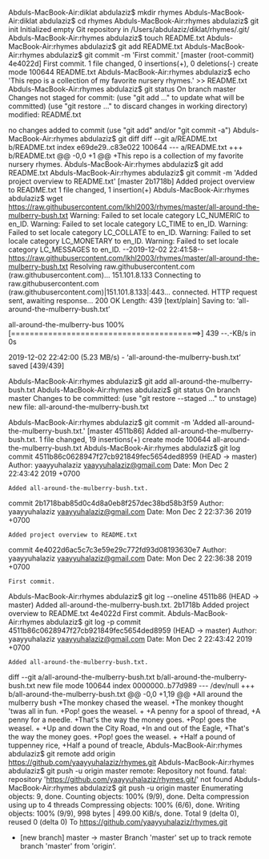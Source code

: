 Abduls-MacBook-Air:diklat abdulaziz$ mkdir rhymes
Abduls-MacBook-Air:diklat abdulaziz$ cd rhymes
Abduls-MacBook-Air:rhymes abdulaziz$ git init 
Initialized empty Git repository in /Users/abdulaziz/diklat/rhymes/.git/
Abduls-MacBook-Air:rhymes abdulaziz$ touch README.txt 
Abduls-MacBook-Air:rhymes abdulaziz$ git add README.txt 
Abduls-MacBook-Air:rhymes abdulaziz$ git commit -m 'First commit.' 
[master (root-commit) 4e4022d] First commit.
 1 file changed, 0 insertions(+), 0 deletions(-)
 create mode 100644 README.txt
Abduls-MacBook-Air:rhymes abdulaziz$ echo 'This repo is a collection of my favorite nursery rhymes.' >> README.txt
Abduls-MacBook-Air:rhymes abdulaziz$ git status
On branch master
Changes not staged for commit:
  (use "git add <file>..." to update what will be committed)
  (use "git restore <file>..." to discard changes in working directory)
	modified:   README.txt

no changes added to commit (use "git add" and/or "git commit -a")
Abduls-MacBook-Air:rhymes abdulaziz$ git diff
diff --git a/README.txt b/README.txt
index e69de29..c83e022 100644
--- a/README.txt
+++ b/README.txt
@@ -0,0 +1 @@
+This repo is a collection of my favorite nursery rhymes.
Abduls-MacBook-Air:rhymes abdulaziz$ git add README.txt
Abduls-MacBook-Air:rhymes abdulaziz$ git commit -m 'Added project overview to README.txt'
[master 2b1718b] Added project overview to README.txt
 1 file changed, 1 insertion(+)
Abduls-MacBook-Air:rhymes abdulaziz$ wget https://raw.githubusercontent.com/lkhl2003/rhymes/master/all-around-the-mulberry-bush.txt
Warning: Failed to set locale category LC_NUMERIC to en_ID.
Warning: Failed to set locale category LC_TIME to en_ID.
Warning: Failed to set locale category LC_COLLATE to en_ID.
Warning: Failed to set locale category LC_MONETARY to en_ID.
Warning: Failed to set locale category LC_MESSAGES to en_ID.
--2019-12-02 22:41:58--  https://raw.githubusercontent.com/lkhl2003/rhymes/master/all-around-the-mulberry-bush.txt
Resolving raw.githubusercontent.com (raw.githubusercontent.com)... 151.101.8.133
Connecting to raw.githubusercontent.com (raw.githubusercontent.com)|151.101.8.133|:443... connected.
HTTP request sent, awaiting response... 200 OK
Length: 439 [text/plain]
Saving to: ‘all-around-the-mulberry-bush.txt’

all-around-the-mulberry-bus 100%[=========================================>]     439  --.-KB/s    in 0s      

2019-12-02 22:42:00 (5.23 MB/s) - ‘all-around-the-mulberry-bush.txt’ saved [439/439]

Abduls-MacBook-Air:rhymes abdulaziz$ git add all-around-the-mulberry-bush.txt
Abduls-MacBook-Air:rhymes abdulaziz$ git status 
On branch master
Changes to be committed:
  (use "git restore --staged <file>..." to unstage)
	new file:   all-around-the-mulberry-bush.txt

Abduls-MacBook-Air:rhymes abdulaziz$ git commit -m 'Added all-around-the-mulberry-bush.txt.'
[master 4511b86] Added all-around-the-mulberry-bush.txt.
 1 file changed, 19 insertions(+)
 create mode 100644 all-around-the-mulberry-bush.txt
Abduls-MacBook-Air:rhymes abdulaziz$ git log
commit 4511b86c0628947f27cb921849fec5654ded8959 (HEAD -> master)
Author: yaayyuhalaziz <yaayyuhalaziz@gmail.com>
Date:   Mon Dec 2 22:43:42 2019 +0700

    Added all-around-the-mulberry-bush.txt.

commit 2b1718bab85d0c4d8a0eb8f257dec38bd58b3f59
Author: yaayyuhalaziz <yaayyuhalaziz@gmail.com>
Date:   Mon Dec 2 22:37:36 2019 +0700

    Added project overview to README.txt

commit 4e4022d6ac5c7c3e59e29c772fd93d08193630e7
Author: yaayyuhalaziz <yaayyuhalaziz@gmail.com>
Date:   Mon Dec 2 22:36:38 2019 +0700

    First commit.
Abduls-MacBook-Air:rhymes abdulaziz$ git log --oneline
4511b86 (HEAD -> master) Added all-around-the-mulberry-bush.txt.
2b1718b Added project overview to README.txt
4e4022d First commit.
Abduls-MacBook-Air:rhymes abdulaziz$ git log -p
commit 4511b86c0628947f27cb921849fec5654ded8959 (HEAD -> master)
Author: yaayyuhalaziz <yaayyuhalaziz@gmail.com>
Date:   Mon Dec 2 22:43:42 2019 +0700

    Added all-around-the-mulberry-bush.txt.

diff --git a/all-around-the-mulberry-bush.txt b/all-around-the-mulberry-bush.txt
new file mode 100644
index 0000000..b77d989
--- /dev/null
+++ b/all-around-the-mulberry-bush.txt
@@ -0,0 +1,19 @@
+All around the mulberry bush
+The monkey chased the weasel.
+The monkey thought 'twas all in fun.
+Pop! goes the weasel.
+
+A penny for a spool of thread,
+A penny for a needle.
+That's the way the money goes.
+Pop! goes the weasel.
+
+Up and down the City Road,
+In and out of the Eagle,
+That's the way the money goes.
+Pop! goes the weasel.
+
+Half a pound of tuppenney rice,
+Half a pound of treacle,
Abduls-MacBook-Air:rhymes abdulaziz$ git remote add origin https://github.com/yaayyuhalaziz/rhymes.git
Abduls-MacBook-Air:rhymes abdulaziz$ git push -u origin master
remote: Repository not found.
fatal: repository 'https://github.com/yaayyuhalaziz/rhymes.git/' not found
Abduls-MacBook-Air:rhymes abdulaziz$ git push -u origin master
Enumerating objects: 9, done.
Counting objects: 100% (9/9), done.
Delta compression using up to 4 threads
Compressing objects: 100% (6/6), done.
Writing objects: 100% (9/9), 998 bytes | 499.00 KiB/s, done.
Total 9 (delta 0), reused 0 (delta 0)
To https://github.com/yaayyuhalaziz/rhymes.git
 * [new branch]      master -> master
Branch 'master' set up to track remote branch 'master' from 'origin'.

